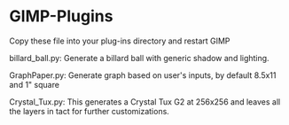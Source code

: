 # GIMP-Plugins
Copy these file into your plug-ins directory and restart GIMP

billard_ball.py:
Generate a billard ball with generic shadow and lighting.

GraphPaper.py:
Generate graph based on user's inputs, by default 8.5x11 and 1" square

Crystal_Tux.py:
This generates a Crystal Tux G2 at 256x256 and leaves all the layers in tact for further customizations.
